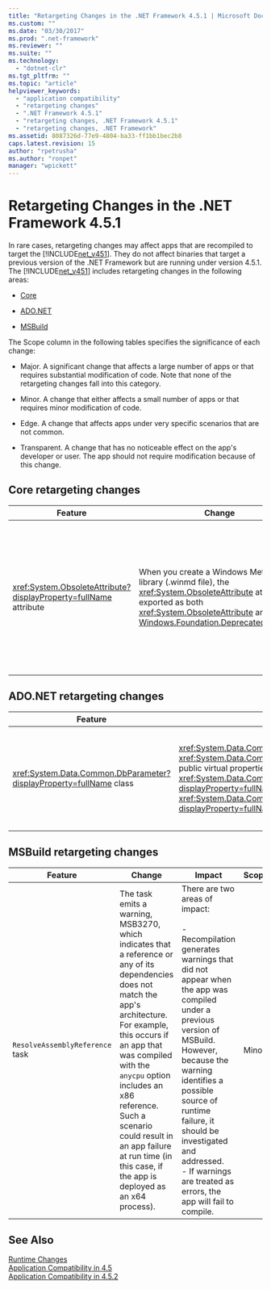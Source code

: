 ```yaml
---
title: "Retargeting Changes in the .NET Framework 4.5.1 | Microsoft Docs"
ms.custom: ""
ms.date: "03/30/2017"
ms.prod: ".net-framework"
ms.reviewer: ""
ms.suite: ""
ms.technology: 
  - "dotnet-clr"
ms.tgt_pltfrm: ""
ms.topic: "article"
helpviewer_keywords: 
  - "application compatibility"
  - "retargeting changes"
  - ".NET Framework 4.5.1"
  - "retargeting changes, .NET Framework 4.5.1"
  - "retargeting changes, .NET Framework"
ms.assetid: 8087326d-77e9-4804-ba33-ff1bb1bec2b8
caps.latest.revision: 15
author: "rpetrusha"
ms.author: "ronpet"
manager: "wpickett"
---
```

# Retargeting Changes in the .NET Framework 4.5.1
In rare cases, retargeting changes may affect apps that are recompiled to target the [!INCLUDE[net_v451](../../../includes/net-v451-md.md)]. They do not affect binaries that target a previous version of the .NET Framework but are running under version 4.5.1. The [!INCLUDE[net_v451](../../../includes/net-v451-md.md)] includes retargeting changes in the following areas:  
  
-   [Core](#Core)  
  
-   [ADO.NET](#ADO)  
  
-   [MSBuild](#MSBuild)  
  
 The Scope column in the following tables specifies the significance of each change:  
  
-   Major. A significant change that affects a large number of apps or that requires substantial modification of code. Note that none of the retargeting changes fall into this category.  
  
-   Minor. A change that either affects a small number of apps or that requires minor modification of code.  
  
-   Edge. A change that affects apps under very specific scenarios that are not common.  
  
-   Transparent. A change that has no noticeable effect on the app's developer or user. The app should not require modification because of this change.  
  
<a name="Core"></a>   
## Core retargeting changes  
  
|Feature|Change|Impact|Scope|  
|-------------|------------|------------|-----------|  
|<xref:System.ObsoleteAttribute?displayProperty=fullName> attribute|When you create a Windows Metadata library (.winmd file), the <xref:System.ObsoleteAttribute> attribute is exported as both <xref:System.ObsoleteAttribute> and [Windows.Foundation.DeprecatedAttribute](http://msdn.microsoft.com/library/windows/apps/windows.foundation.metadata.deprecatedattribute.aspx).|Recompilation of existing source code that uses the <xref:System.ObsoleteAttribute> attribute may generate warnings when consuming that code from C++/CX or JavaScript.<br /><br /> We do not recommend applying both <xref:System.ObsoleteAttribute> and [Windows.Foundation.DeprecatedAttribute](http://msdn.microsoft.com/library/windows/apps/windows.foundation.metadata.deprecatedattribute.aspx) to code in managed assemblies; it may result in build warnings.<br /><br /> For more information, see the <xref:System.ObsoleteAttribute> reference topic.|Edge|  
  
<a name="ADO"></a>   
## ADO.NET retargeting changes  
  
|Feature|Change|Impact|Scope|  
|-------------|------------|------------|-----------|  
|<xref:System.Data.Common.DbParameter?displayProperty=fullName> class|<xref:System.Data.Common.DbParameter.Precision%2A?displayProperty=fullName> and <xref:System.Data.Common.DbParameter.Scale%2A?displayProperty=fullName> are implemented as public virtual properties. They replace the corresponding explicit interface implementations, <xref:System.Data.Common.DbParameter.System%23Data%23IDbDataParameter%23Precision%2A?displayProperty=fullName> and <xref:System.Data.Common.DbParameter.System%23Data%23IDbDataParameter%23Scale%2A?displayProperty=fullName>.|The change only affects developers who build an ADO.NET database provider.|Edge|  
  
<a name="MSBuild"></a>   
## MSBuild retargeting changes  
  
|Feature|Change|Impact|Scope|  
|-------------|------------|------------|-----------|  
|`ResolveAssemblyReference` task|The task emits a warning, MSB3270, which indicates that a reference or any of its dependencies does not match the app's architecture. For example, this occurs if an app that was compiled with the `anycpu` option includes an x86 reference. Such a scenario could result in an app failure at run time (in this case, if the app is deployed as an x64 process).|There are two areas of impact:<br /><br /> -   Recompilation generates warnings that did not appear when the app was compiled under a previous version of MSBuild. However, because the warning identifies a possible source of runtime failure, it should be investigated and addressed.<br />-   If warnings are treated as errors, the app will fail to compile.|Minor|  
  
## See Also  
 [Runtime Changes](../../../docs/framework/migration-guide/runtime-changes-in-the-net-framework-4-5-1.md)   
 [Application Compatibility in 4.5](../../../docs/framework/migration-guide/application-compatibility-in-the-net-framework-4-5.md)   
 [Application Compatibility in 4.5.2](../../../docs/framework/migration-guide/application-compatibility-in-the-net-framework-4-5-2.md)